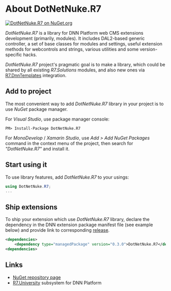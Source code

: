 # About DotNetNuke.R7

[![DotNetNuke.R7 on NuGet.org](https://img.shields.io/nuget/v/DotNetNuke.R7.svg)](https://www.nuget.org/packages/DotNetNuke.R7)

*DotNetNuke.R7* is a library for DNN Platform web CMS extensions development (primarily, modules). 
It includes DAL2-based generic controller, a set of base classes for modules and settings, 
useful extension methods for webcontrols and strings, various utilities and some version-specific hacks.

*DotNetNuke.R7* project's pragmatic goal is to make a library, which could be shared
by all existing *R7.Solutions* modules, and also new ones via [R7.DnnTemplates](https://github.com/roman-yagodin/R7.DnnTemplates) integration.

## Add to project

The most convenient way to add *DotNetNuke.R7* library in your project is to use *NuGet* package manager.

For *Visual Studio*, use package manager console:

```Shell
PM> Install-Package DotNetNuke.R7
```

For *MonoDevelop* / *Xamarin Studio*, use *Add &gt; Add NuGet Packages* command in the context menu of the project,
then search for *"DotNetNuke.R7"* and install it.

## Start using it

To use library features, add *DotNetNuke.R7* to your usings:

```C#
using DotNetNuke.R7;
...
```

## Ship extensions

To ship your extension which use *DotNetNuke.R7* library, declare the dependency in the DNN extension package 
manifest file (see example below) and provide link to corresponding [release](https://github.com/roman-yagodin/DotNetNuke.R7/releases).

```XML
<dependencies>
    <dependency type="managedPackage" version="0.3.0">DotNetNuke.R7</dependency>
<dependencies>
```

## Links

- [NuGet repository page](https://www.nuget.org/packages/DotNetNuke.R7/)
- [R7.University](https://github.com/roman-yagodin/R7.University/) subsystem for DNN Platform
